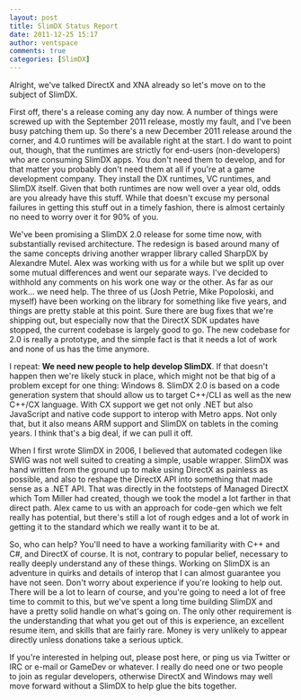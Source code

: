 ```yaml
---
layout: post
title: SlimDX Status Report
date: 2011-12-25 15:17
author: ventspace
comments: true
categories: [SlimDX]
---
```

Alright, we've talked DirectX and XNA already so let's move on to the subject of SlimDX.

First off, there's a release coming any day now. A number of things were screwed up with the September 2011 release, mostly my fault, and I've been busy patching them up. So there's a new December 2011 release around the corner, and 4.0 runtimes will be available right at the start. I do want to point out, though, that the runtimes are strictly for end-users (non-developers) who are consuming SlimDX apps. You don't need them to develop, and for that matter you probably don't need them at all if you're at a game development company. They install the DX runtimes, VC runtimes, and SlimDX itself. Given that both runtimes are now well over a year old, odds are you already have this stuff. While that doesn't excuse my personal failures in getting this stuff out in a timely fashion, there is almost certainly no need to worry over it for 90% of you.

We've been promising a SlimDX 2.0 release for some time now, with substantially revised architecture. The redesign is based around many of the same concepts driving another wrapper library called SharpDX by Alexandre Mutel. Alex was working with us for a while but we split up over some mutual differences and went our separate ways. I've decided to withhold any comments on his work one way or the other. As far as our work... we need help. The three of us (Josh Petrie, Mike Popoloski, and myself) have been working on the library for something like five years, and things are pretty stable at this point. Sure there are bug fixes that we're shipping out, but especially now that the DirectX SDK updates have stopped, the current codebase is largely good to go. The new codebase for 2.0 is really a prototype, and the simple fact is that it needs a lot of work and none of us has the time anymore.

I repeat: <b>We need new people to help develop SlimDX</b>. If that doesn't happen then we're likely stuck in place, which might not be that big of a problem except for one thing: Windows 8. SlimDX 2.0 is based on a code generation system that should allow us to target C++/CLI as well as the new C++/CX language. With CX support we get not only .NET but also JavaScript and native code support to interop with Metro apps. Not only that, but it also means ARM support and SlimDX on tablets in the coming years. I think that's a big deal, if we can pull it off.

When I first wrote SlimDX in 2006, I believed that automated codegen like SWIG was not well suited to creating a simple, usable wrapper. SlimDX was hand written from the ground up to make using DirectX as painless as possible, and also to reshape the DirectX API into something that made sense as a .NET API. That was directly in the footsteps of Managed DirectX which Tom Miller had created, though we took the model a lot farther in that direct path. Alex came to us with an approach for code-gen which we felt really has potential, but there's still a lot of rough edges and a lot of work in getting it to the standard which we really want it to be at. 

So, who can help? You'll need to have a working familiarity with C++ and C#, and DirectX of course. It is not, contrary to popular belief, necessary to really deeply understand any of these things. Working on SlimDX is an adventure in quirks and details of interop that I can almost guarantee you have not seen. Don't worry about experience if you're looking to help out. There will be a lot to learn of course, and you're going to need a lot of free time to commit to this, but we've spent a long time building SlimDX and have a pretty solid handle on what's going on. The only other requirement is the understanding that what you get out of this is experience, an excellent resume item, and skills that are fairly rare. Money is very unlikely to appear directly unless donations take a serious uptick.

If you're interested in helping out, please post here, or ping us via Twitter or IRC or e-mail or GameDev or whatever. I really do need one or two people to join as regular developers, otherwise DirectX and Windows may well move forward without a SlimDX to help glue the bits together.
